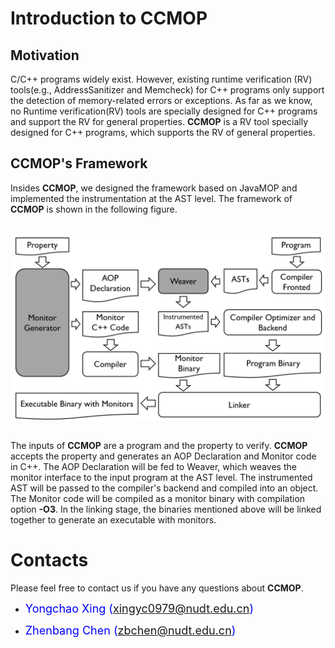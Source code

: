 # [](#header-1)**Introduction to CCMOP**

## **Motivation**
C/C++ programs widely exist. However, existing runtime verification (RV) tools(e.g., AddressSanitizer and Memcheck) for C++ programs only support the detection of memory-related errors or exceptions. As far as we know, no Runtime verification(RV) tools are specially designed for C++ programs and support the RV for general properties. **CCMOP** is a RV tool specially designed for C++ programs, which supports the RV of general properties. 


## **CCMOP's Framework**
Insides **CCMOP**, we designed the framework based on JavaMOP and implemented the instrumentation at the AST level. The framework of **CCMOP** is shown in the following figure.  

<br>

<img src="resources/framework.png" alt="framework" style="display:block; margin:- auto;">

<br>

The inputs of **CCMOP** are a program and the property to verify. **CCMOP** accepts the property and generates an AOP Declaration and Monitor code in C++. The AOP Declaration will be fed to Weaver, which weaves the monitor interface to the input program at the AST level. The instrumented AST will be passed to the compiler's backend and compiled into an object. The Monitor code will be compiled as a monitor binary with compilation option **-O3**. In the linking stage, the binaries mentioned above will be linked together to generate an executable with monitors.

# [](#header-1)**Contacts**

Please feel free to contact us if you have any questions about **CCMOP**.

*   <font color="#0000FF" size="4">Yongchao Xing (xingyc0979@nudt.edu.cn)</font>

*   <font color="#0000FF" size="4"> Zhenbang Chen (zbchen@nudt.edu.cn)</font>

